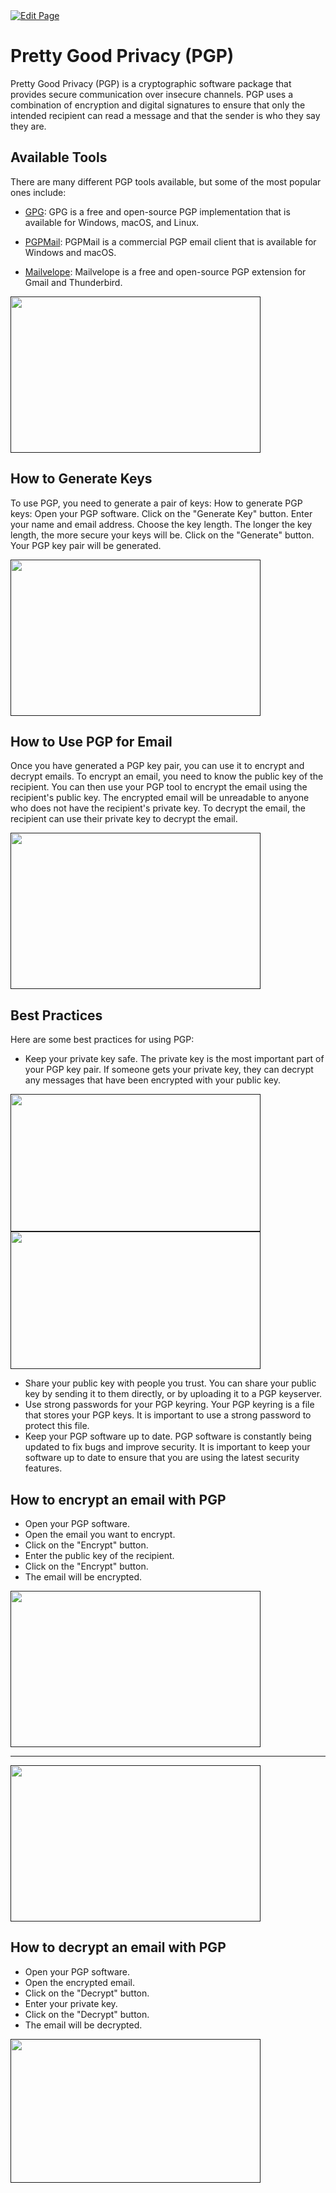 <a href="https://github.com/zechub/zechub/edit/main/site/Privacy_Tools/PGP_Encryption.md" target="_blank">
  <img src="https://img.shields.io/badge/Edit-blue" alt="Edit Page"/>
</a>


# Pretty Good Privacy (PGP)

Pretty Good Privacy (PGP) is a cryptographic software package that provides secure communication over insecure channels. PGP uses a combination of encryption and digital signatures to ensure that only the intended recipient can read a message and that the sender is who they say they are.

## Available Tools
There are many different PGP tools available, but some of the most popular ones include:

* [GPG](https://gpgtools.org/): GPG is a free and open-source PGP implementation that is available for Windows, macOS, and Linux.



* [PGPMail](https://www.openpgp.org/software/): PGPMail is a commercial PGP email client that is available for Windows and macOS. 




* [Mailvelope](https://www.comparitech.com/blog/information-security/pgp-encryption-gmail/): Mailvelope is a free and open-source PGP extension for Gmail and Thunderbird.


<a href="">
    <img src="https://github.com/ZecHub/zechub/assets/81990132/44984a75-800a-4f7a-94a5-88827e39b431" alt="" width="400" height="250"/>
</a>



## How to Generate Keys

To use PGP, you need to generate a pair of keys: How to generate PGP keys: 
Open your PGP software.
Click on the "Generate Key" button.
Enter your name and email address.
Choose the key length. The longer the key length, the more secure your keys will be.
Click on the "Generate" button.
Your PGP key pair will be generated.

<a href="">
    <img src="https://github.com/ZecHub/zechub/assets/81990132/15721ce1-0a77-4ebe-87f4-33e1455f2a40" alt="" width="400" height="250"/>
</a>



## How to Use PGP for Email
Once you have generated a PGP key pair, you can use it to encrypt and decrypt emails. To encrypt an email, you need to know the public key of the recipient. You can then use your PGP tool to encrypt the email using the recipient's public key.
The encrypted email will be unreadable to anyone who does not have the recipient's private key. To decrypt the email, the recipient can use their private key to decrypt the email. 


<a href="">
    <img src="https://github.com/ZecHub/zechub/assets/81990132/dafb761d-f399-40c9-9323-526ba3bd0bc4" alt="" width="400" height="250"/>
</a>



## Best Practices
Here are some best practices for using PGP:

* Keep your private key safe. The private key is the most important part of your PGP key pair. If someone gets your private key, they can decrypt any messages that have been encrypted with your public key.


<a href="">
    <img src="https://github.com/ZecHub/zechub/assets/81990132/39a6fae4-a9a1-4061-a97c-4a9b975f6383" alt="" width="400" height="220"/>
</a>



<a href="">
    <img src="https://github.com/ZecHub/zechub/assets/81990132/6c15d6bb-556b-4ff5-b647-3363c8cbb8fd" alt="" width="400" height="220"/>
</a>


* Share your public key with people you trust. You can share your public key by sending it to them directly, or by uploading it to a PGP keyserver. 
* Use strong passwords for your PGP keyring. Your PGP keyring is a file that stores your PGP keys. It is important to use a strong password to protect this file.
* Keep your PGP software up to date. PGP software is constantly being updated to fix bugs and improve security. It is important to keep your software up to date to ensure that you are using the latest security features.

  
## How to encrypt an email with PGP

* Open your PGP software.
* Open the email you want to encrypt.
* Click on the "Encrypt" button.
* Enter the public key of the recipient.
* Click on the "Encrypt" button.
* The email will be encrypted.

<a href="">
    <img src="https://github.com/ZecHub/zechub/assets/81990132/a06cd9da-8bc8-45e0-ae2b-83e45aa8163e" alt="" width="400" height=250"/>
</a>

____

<a href="">
    <img src="https://github.com/ZecHub/zechub/assets/81990132/da1499e9-fc87-46b2-93ed-28d43cf1fd86" alt="" width="400" height="250"/>
</a>



## How to decrypt an email with PGP

* Open your PGP software.
* Open the encrypted email.
* Click on the "Decrypt" button.
* Enter your private key.
* Click on the "Decrypt" button.
* The email will be decrypted.


<a href="">
    <img src="https://github.com/ZecHub/zechub/assets/81990132/beae714c-020f-4c1e-aa4f-3dd9430670cc" alt="" width="400" height="230"/>
</a>



